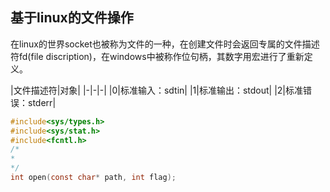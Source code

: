 ## 基于linux的文件操作
在linux的世界socket也被称为文件的一种，在创建文件时会返回专属的文件描述符fd(file discription)，在windows中被称作位句柄，其数字用宏进行了重新定义。

|文件描述符|对象|
|-|-|-|
|0|标准输入：sdtin|
|1|标准输出：stdout|
|2|标准错误：stderr|
```c
#include<sys/types.h>
#include<sys/stat.h>
#include<fcntl.h>
/*
*
*/
int open(const char* path, int flag);
```


